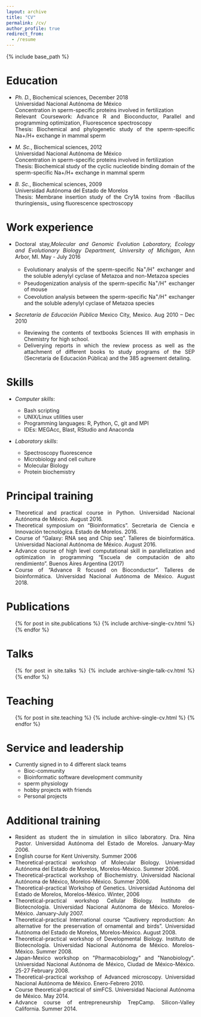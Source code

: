 ```yaml
---
layout: archive
title: "CV"
permalink: /cv/
author_profile: true
redirect_from:
  - /resume
---
```


{% include base_path %}

<div style="text-align: justify">
  <div markdown = "1">

Education
======
* _Ph. D._, Biochemical sciences, December 2018 <br/>
Universidad Nacional Autónoma de México <br/>
Concentration in sperm-specific proteins involved in fertilization <br/>
Relevant Coursework: Advance R and Bioconductor, Parallel and programming optimization, Fluorescence spectroscopy <br/>
Thesis: Biochemical and phylogenetic study of the sperm-specific Na+/H+ exchange in mammal sperm

* _M. Sc._, Biochemical sciences, 2012 <br/>
Universidad Nacional Autónoma de México <br/>
Concentration in sperm-specific proteins involved in fertilization <br/>
Thesis: Biochemical study of the cyclic nucleotide binding domain of the sperm-specific Na+/H+ exchange in mammal sperm

* _B. Sc._, Biochemical sciences, 2009 <br/>
Universidad Autónoma del Estado de Morelos <br/>
Thesis: Membrane insertion study of the Cry1A toxins from -Bacillus thuringiensis_ using fluorescence spectroscopy

Work experience
======
* Doctoral stay,_Molecular and Genomic Evolution Laboratory, Ecology and Evolutionary Biology Department, University of Michigan_, Ann Arbor, MI. May - July 2016
  * Evolutionary analysis of the sperm-specific Na<sup>+</sup>/H<sup>+</sup> exchanger and the soluble adenylyl cyclase of Metazoa and non-Metazoa species
  * Pseudogenization analysis of the sperm-specific Na<sup>+</sup>/H<sup>+</sup> exchanger of mouse
  * Coevolution analysis between the sperm-specific Na<sup>+</sup>/H<sup>+</sup> exchanger and the soluble adenylyl cyclase of Metazoa species

* _Secretaría de Educación Pública_ Mexico City, Mexico. Aug 2010 – Dec 2010
  * Reviewing the contents of textbooks Sciences III with emphasis in Chemistry for high school.
  * Deliverying reports in which the review process as well as the attachment of different books to study programs of the SEP (Secretaría de Educación Pública) and the 385 agreement detailing.

Skills
======
* _Computer skills_:
  * Bash scripting
  * UNIX/Linux utilities user
  * Programming languages: R, Python, C, git and MPI
  * IDEs: MEGAcc, Blast, RStudio and Anaconda

* _Laboratory skills_:
  * Spectroscopy fluorescence
  * Microbiology and cell culture
  * Molecular Biology
  * Protein biochemistry

Principal training
======
* Theoretical and practical course in Python. Universidad Nacional Autónoma de México. August 2016.
* Theoretical symposium on “Bioinformatics”. Secretaría de Ciencia e Innovación tecnológica.  Estado de Morelos. 2016.
* Course of “Galaxy: RNA seq and Chip seq”. Talleres de bioinformática. Universidad Nacional Autónoma de México. August 2016.
* Advance course of high level computational skill in parallelization and optimization in programming “Escuela de computación de alto rendimiento”. Buenos Aires Argentina (2017)
* Course of “Advance R focused on Bioconductor”. Talleres de bioinformática. Universidad Nacional Autónoma de México. August 2018.

Publications
======
  <ul>{% for post in site.publications %}
    {% include archive-single-cv.html %}
  {% endfor %}</ul>

Talks
======
  <ul>{% for post in site.talks %}
    {% include archive-single-talk-cv.html %}
  {% endfor %}</ul>

Teaching
======
  <ul>{% for post in site.teaching %}
    {% include archive-single-cv.html %}
  {% endfor %}</ul>

Service and leadership
======
* Currently signed in to 4 different slack teams
  * Bioc-community
  * Bioinformatic software development community
  * sperm physiology
  * hobby projects with friends
  * Personal projects

Additional training
======

* Resident as student the in simulation in silico laboratory. Dra. Nina Pastor. Universidad Autónoma del Estado de Morelos. January-May 2006.
* English course for Kent University. Summer 2006
* Theoretical-practical workshop of Molecular Biology. Universidad Autónoma del Estado de Morelos, Morelos-México. Summer 2006.
* Theoretical-practical workshop of Biochemistry. Universidad Nacional Autónoma de México, Morelos-México. Summer 2006.
* Theoretical-practical Workshop of Genetics. Universidad Autónoma del Estado de Morelos, Morelos-México. Winter, 2006
* Theoretical-practical workshop Cellular Biology. Instituto de Biotecnología. Universidad Nacional Autónoma de México. Morelos-México. January-July 2007.
* Theoretical-practical International course “Cautivery reproduction: An alternative for the preservation of ornamental and birds”. Universidad Autónoma del Estado de Morelos, Morelos-México. August 2008.
* Theoretical-practical workshop  of Developmental Biology. Instituto de Biotecnología. Universidad Nacional Autónoma de México. Morelos-México. Summer 2008.
* Japan-Mexico workshop on "Pharmacobiology" and "Nanobiology". Universidad Nacional Autónoma de México, Ciudad de México-México. 25-27 February 2008.
* Theoretical-practical workshop of Advanced microscopy. Universidad Nacional Autónoma de México. Enero-Febrero 2010.
* Course theoretical-practical of simFCS. Universidad Nacional Autónoma de México. May 2014.
* Advance course of entrepreneurship TrepCamp. Silicon-Valley California. Summer 2014.
  </div>
</div>
